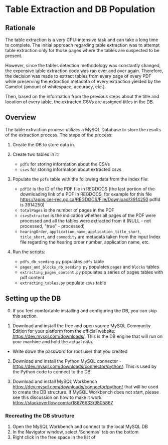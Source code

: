 # Table Extraction and DB Population

## Rationale

The table extraction is a very CPU-intensive task and can take a long time to complete.
The initial approach regarding table extraction was to attempt table extraction only for those pages where the tables are suspected to be present.


However, since the tables detection methodology was constantly changed, the expensive table extraction code was ran over and over again. Therefore, the decision was made to extract tables from every page of overy PDF while preserving the extraction metadata of every extraction yielded by the Camelot (amount of whitespace, accuracy, etc.).

Then, based on the information from the previous steps about the title and location of every table, the extracted CSVs are assigned titles in the DB.

## Overview

The table extraction process utilizes a MySQL Database to store the results of the extraction process. The steps of the process:
1. Create the DB to store data in.
2. Create two tables in it:

    * `pdfs` for storing information about the CSVs
    * `csvs` for storing information about extracted csvs

3. Populate the `pdfs` table with the following data from the Index file:
    * `pdfId` is the ID of the PDF file in REGDOCS (the last portion of the downloading link of a PDF in REGDOCS, for example for this file https://apps.cer-rec.gc.ca/REGDOCS/File/Download/3914250 pdfId is 3914250)
    * `totalPages` is the number of pages in the PDF
    * `csvsExtracted` is the indication whether all pages of the PDF were processed and all the tables were extracted from it (NULL - not processed, "true" - processed)
    * `hearingOrder`, `application_name`, `application_title_short`, `title_short`, and `commodity` are metadata taken from the input Index file regarding the hearing order number, application name, etc.

4. Run the scripts:
    * `pdfs_db_seeding.py` populates `pdfs` table
    * `pages_and_blocks_db_seeding.py` populates `pages` and `blocks` tables
    * `extracting_pages_content.py` populates a series of pages tables with pdf content
    * `extracting_tables.py` populate `csvs` table

## Setting up the DB

0. If you feel comfortable installing and configuring the DB, you can skip this section.

1. Download and install the free and open source MySQL Community Edition for your platform from the official website: https://dev.mysql.com/downloads/. This is the DB engine that will 
run on your machine and hold the actual data.
* Write down the password for root user that you created

2. Download and install the Python MySQL connector - https://dev.mysql.com/downloads/connector/python/. This is used by the Python code to connect to the DB.


3. Download and install MySQL Workbench https://dev.mysql.com/downloads/connector/python/ that will be used to create the DB structure. If MySQL Workbench does not start, please see this discussion on how to make it work https://stackoverflow.com/a/18676633/9805867

### Recreating the DB structure

1. Open the MySQL Workbench and connect to the local MySQL DB
2. In the Navigator window, select 'Schemas' tab on the bottom
3. Right click in the free space in the list of  